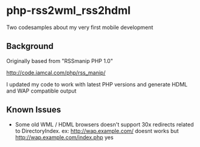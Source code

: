 # php-rss2wml_rss2hdml
Two codesamples about my very first mobile development
## Background ##
Originally based from "RSSmanip PHP 1.0"

http://code.iamcal.com/php/rss_manip/

I updated my code to work with latest PHP versions and generate HDML and WAP compatible output

## Known Issues ##
- Some old WML / HDML browsers doesn't support 30x redirects related to DirectoryIndex. ex: http://wap.example.com/ doesnt works but http://wap.example.com/index.php yes